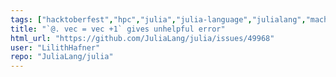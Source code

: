 ```yaml
---
tags: ["hacktoberfest","hpc","julia","julia-language","julialang","machine-learning","numerical","programming-language","science","scientific"]
title: "`@. vec = vec +1` gives unhelpful error"
html_url: "https://github.com/JuliaLang/julia/issues/49968"
user: "LilithHafner"
repo: "JuliaLang/julia"
---
```


